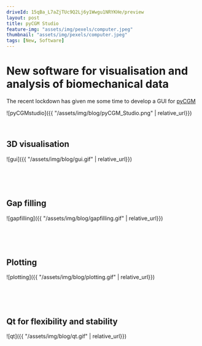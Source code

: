 ```yaml
---
driveId: 15qBa_L7aZjTUc9Q2Lj6y1Wwgu1NRYKHe/preview
layout: post
title: pyCGM Studio 
feature-img: "assets/img/pexels/computer.jpeg"
thumbnail: "assets/img/pexels/computer.jpeg"
tags: [New, Software]
---
```


# New software for visualisation and analysis of biomechanical data

The recent lockdown has given me some time to develop a GUI for [pyCGM](https://github.com/cadop/pyCGM)

![pyCGMstudio]({{ "/assets/img/blog/pyCGM_Studio.png" | relative_url}})

<br />

## 3D visualisation

![gui]({{ "/assets/img/blog/gui.gif" | relative_url}})

<br />
<br />
<br />

## Gap filling

![gapfilling]({{ "/assets/img/blog/gapfilling.gif" | relative_url}})

<br />
<br />
<br />

## Plotting

![plotting]({{ "/assets/img/blog/plotting.gif" | relative_url}})

<br />
<br />
<br />

## Qt for flexibility and stability

![qt]({{ "/assets/img/blog/qt.gif" | relative_url}})

